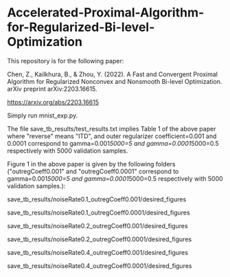 # Accelerated-Proximal-Algorithm-for-Regularized-Bi-level-Optimization
This repository is for the following paper:

Chen, Z., Kailkhura, B., & Zhou, Y. (2022). A Fast and Convergent Proximal Algorithm for Regularized Nonconvex and Nonsmooth Bi-level Optimization. arXiv preprint arXiv:2203.16615.

https://arxiv.org/abs/2203.16615


Simply run mnist_exp.py. 

The file save_tb_results/test_results.txt implies Table 1 of the above paper where "reverse" means "ITD", and outer regularizer coefficient=0.001 and 0.0001 correspond to gamma=0.001*5000=5 and gamma=0.0001*5000=0.5 respectively with 5000 validation samples. 

Figure 1 in the above paper is given by the following folders ("outregCoeff0.001" and "outregCoeff0.0001" correspond to gamma=0.001*5000=5 and gamma=0.0001*5000=0.5 respectively with 5000 validation samples.):

save_tb_results/noiseRate0.1_outregCoeff0.001/desired_figures

save_tb_results/noiseRate0.1_outregCoeff0.0001/desired_figures

save_tb_results/noiseRate0.2_outregCoeff0.001/desired_figures

save_tb_results/noiseRate0.2_outregCoeff0.0001/desired_figures

save_tb_results/noiseRate0.4_outregCoeff0.001/desired_figures

save_tb_results/noiseRate0.4_outregCoeff0.0001/desired_figures
